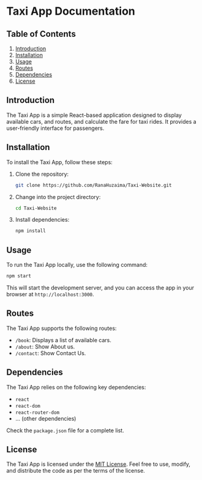 # Taxi App Documentation

## Table of Contents

1. [Introduction](#introduction)
2. [Installation](#installation)
3. [Usage](#usage)
4. [Routes](#routes)
5. [Dependencies](#dependencies)
6. [License](#license)

## Introduction

The Taxi App is a simple React-based application designed to display available cars, and routes, and calculate the fare for taxi rides. It provides a user-friendly interface for passengers.

## Installation

To install the Taxi App, follow these steps:

1. Clone the repository:

   ```bash
   git clone https://github.com/RanaHuzaima/Taxi-Website.git
   ```

2. Change into the project directory:

   ```bash
   cd Taxi-Website
   ```

3. Install dependencies:

   ```bash
   npm install
   ```
   
## Usage

To run the Taxi App locally, use the following command:

```bash
npm start
```

This will start the development server, and you can access the app in your browser at `http://localhost:3000`.

## Routes

The Taxi App supports the following routes:

- `/book`: Displays a list of available cars.
- `/about`: Show About us.
- `/contact`: Show Contact Us.

## Dependencies

The Taxi App relies on the following key dependencies:

- `react`
- `react-dom`
- `react-router-dom`
- ... (other dependencies)

Check the `package.json` file for a complete list.

## License

The Taxi App is licensed under the [MIT License](./LICENSE). Feel free to use, modify, and distribute the code as per the terms of the license.
